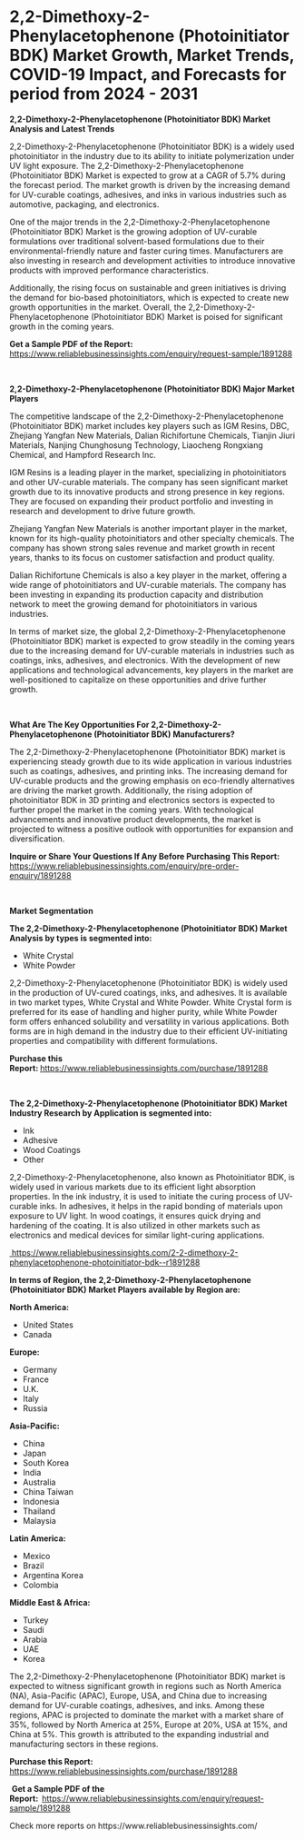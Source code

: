 <p><h1>2,2-Dimethoxy-2-Phenylacetophenone (Photoinitiator BDK) Market Growth, Market Trends, COVID-19 Impact, and Forecasts for period from 2024 - 2031</h1></p><p><strong>2,2-Dimethoxy-2-Phenylacetophenone (Photoinitiator BDK) Market Analysis and Latest Trends</strong></p>
<p><p>2,2-Dimethoxy-2-Phenylacetophenone (Photoinitiator BDK) is a widely used photoinitiator in the industry due to its ability to initiate polymerization under UV light exposure. The 2,2-Dimethoxy-2-Phenylacetophenone (Photoinitiator BDK) Market is expected to grow at a CAGR of 5.7% during the forecast period. The market growth is driven by the increasing demand for UV-curable coatings, adhesives, and inks in various industries such as automotive, packaging, and electronics.</p><p>One of the major trends in the 2,2-Dimethoxy-2-Phenylacetophenone (Photoinitiator BDK) Market is the growing adoption of UV-curable formulations over traditional solvent-based formulations due to their environmental-friendly nature and faster curing times. Manufacturers are also investing in research and development activities to introduce innovative products with improved performance characteristics.</p><p>Additionally, the rising focus on sustainable and green initiatives is driving the demand for bio-based photoinitiators, which is expected to create new growth opportunities in the market. Overall, the 2,2-Dimethoxy-2-Phenylacetophenone (Photoinitiator BDK) Market is poised for significant growth in the coming years.</p></p>
<p><strong>Get a Sample PDF of the Report:&nbsp;</strong> <a href="https://www.reliablebusinessinsights.com/enquiry/request-sample/1891288">https://www.reliablebusinessinsights.com/enquiry/request-sample/1891288</a></p>
<p>&nbsp;</p>
<p><strong>2,2-Dimethoxy-2-Phenylacetophenone (Photoinitiator BDK) Major Market Players</strong></p>
<p><p>The competitive landscape of the 2,2-Dimethoxy-2-Phenylacetophenone (Photoinitiator BDK) market includes key players such as IGM Resins, DBC, Zhejiang Yangfan New Materials, Dalian Richifortune Chemicals, Tianjin Jiuri Materials, Nanjing Chunghosung Technology, Liaocheng Rongxiang Chemical, and Hampford Research Inc.</p><p>IGM Resins is a leading player in the market, specializing in photoinitiators and other UV-curable materials. The company has seen significant market growth due to its innovative products and strong presence in key regions. They are focused on expanding their product portfolio and investing in research and development to drive future growth.</p><p>Zhejiang Yangfan New Materials is another important player in the market, known for its high-quality photoinitiators and other specialty chemicals. The company has shown strong sales revenue and market growth in recent years, thanks to its focus on customer satisfaction and product quality.</p><p>Dalian Richifortune Chemicals is also a key player in the market, offering a wide range of photoinitiators and UV-curable materials. The company has been investing in expanding its production capacity and distribution network to meet the growing demand for photoinitiators in various industries.</p><p>In terms of market size, the global 2,2-Dimethoxy-2-Phenylacetophenone (Photoinitiator BDK) market is expected to grow steadily in the coming years due to the increasing demand for UV-curable materials in industries such as coatings, inks, adhesives, and electronics. With the development of new applications and technological advancements, key players in the market are well-positioned to capitalize on these opportunities and drive further growth.</p></p>
<p>&nbsp;</p>
<p><strong>What Are The Key Opportunities For 2,2-Dimethoxy-2-Phenylacetophenone (Photoinitiator BDK) Manufacturers?</strong></p>
<p><p>The 2,2-Dimethoxy-2-Phenylacetophenone (Photoinitiator BDK) market is experiencing steady growth due to its wide application in various industries such as coatings, adhesives, and printing inks. The increasing demand for UV-curable products and the growing emphasis on eco-friendly alternatives are driving the market growth. Additionally, the rising adoption of photoinitiator BDK in 3D printing and electronics sectors is expected to further propel the market in the coming years. With technological advancements and innovative product developments, the market is projected to witness a positive outlook with opportunities for expansion and diversification.</p></p>
<p><strong>Inquire or Share Your Questions If Any Before Purchasing This Report:</strong> <a href="https://www.reliablebusinessinsights.com/enquiry/pre-order-enquiry/1891288">https://www.reliablebusinessinsights.com/enquiry/pre-order-enquiry/1891288</a></p>
<p>&nbsp;</p>
<p><strong>Market Segmentation</strong></p>
<p><strong>The 2,2-Dimethoxy-2-Phenylacetophenone (Photoinitiator BDK) Market Analysis by types is segmented into:</strong></p>
<p><ul><li>White Crystal</li><li>White Powder</li></ul></p>
<p><p>2,2-Dimethoxy-2-Phenylacetophenone (Photoinitiator BDK) is widely used in the production of UV-cured coatings, inks, and adhesives. It is available in two market types, White Crystal and White Powder. White Crystal form is preferred for its ease of handling and higher purity, while White Powder form offers enhanced solubility and versatility in various applications. Both forms are in high demand in the industry due to their efficient UV-initiating properties and compatibility with different formulations.</p></p>
<p><strong>Purchase this Report:&nbsp;</strong><a href="https://www.reliablebusinessinsights.com/purchase/1891288">https://www.reliablebusinessinsights.com/purchase/1891288</a></p>
<p>&nbsp;</p>
<p><strong>The 2,2-Dimethoxy-2-Phenylacetophenone (Photoinitiator BDK) Market Industry Research by Application is segmented into:</strong></p>
<p><ul><li>Ink</li><li>Adhesive</li><li>Wood Coatings</li><li>Other</li></ul></p>
<p><p>2,2-Dimethoxy-2-Phenylacetophenone, also known as Photoinitiator BDK, is widely used in various markets due to its efficient light absorption properties. In the ink industry, it is used to initiate the curing process of UV-curable inks. In adhesives, it helps in the rapid bonding of materials upon exposure to UV light. In wood coatings, it ensures quick drying and hardening of the coating. It is also utilized in other markets such as electronics and medical devices for similar light-curing applications.</p></p>
<p><a href="https://www.reliablebusinessinsights.com/2-2-dimethoxy-2-phenylacetophenone-photoinitiator-bdk--r1891288">&nbsp;https://www.reliablebusinessinsights.com/2-2-dimethoxy-2-phenylacetophenone-photoinitiator-bdk--r1891288</a></p>
<p><strong>In terms of Region, the 2,2-Dimethoxy-2-Phenylacetophenone (Photoinitiator BDK) Market Players available by Region are:</strong></p>
<p>
    <p> <strong> North America: </strong>
        <ul>
            <li>United States</li>
            <li>Canada</li>
        </ul>
        </p> 
    <p> <strong> Europe: </strong>
        <ul>
            <li>Germany</li>
            <li>France</li>
            <li>U.K.</li>
            <li>Italy</li>
            <li>Russia</li>
        </ul>
        </p> 
    <p> <strong> Asia-Pacific: </strong>
        <ul>
            <li>China</li>
            <li>Japan</li>
            <li>South Korea</li>
            <li>India</li>
            <li>Australia</li>
            <li>China Taiwan</li>
            <li>Indonesia</li>
            <li>Thailand</li>
            <li>Malaysia</li>
        </ul>
        </p> 
    <p> <strong> Latin America: </strong>
        <ul>
            <li>Mexico</li>
            <li>Brazil</li>
            <li>Argentina Korea</li>
            <li>Colombia</li>
        </ul>
        </p> 
    <p> <strong> Middle East & Africa: </strong>
        <ul>
            <li>Turkey</li>
            <li>Saudi</li>
            <li>Arabia</li>
            <li>UAE</li>
            <li>Korea</li>
        </ul>
    </p>
    </p>
<p><p>The 2,2-Dimethoxy-2-Phenylacetophenone (Photoinitiator BDK) market is expected to witness significant growth in regions such as North America (NA), Asia-Pacific (APAC), Europe, USA, and China due to increasing demand for UV-curable coatings, adhesives, and inks. Among these regions, APAC is projected to dominate the market with a market share of 35%, followed by North America at 25%, Europe at 20%, USA at 15%, and China at 5%. This growth is attributed to the expanding industrial and manufacturing sectors in these regions.</p></p>
<p><strong>Purchase this Report: </strong><a href="https://www.reliablebusinessinsights.com/purchase/1891288">https://www.reliablebusinessinsights.com/purchase/1891288</a></p>
<p>&nbsp;<strong>Get a Sample PDF of the Report:&nbsp;&nbsp;</strong><a href="https://www.reliablebusinessinsights.com/enquiry/request-sample/1891288">https://www.reliablebusinessinsights.com/enquiry/request-sample/1891288</a></p>
<p><strong></strong></p>
<p>Check more reports on https://www.reliablebusinessinsights.com/</p>
